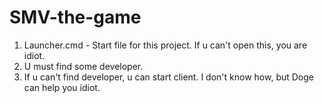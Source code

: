 # SMV-the-game
 1. Launcher.cmd - Start file for this project. If u can't open this, you are idiot.
 2. U must find some developer.
 3. If u can't find developer, u can start client. I don't know how, but Doge can help you idiot.
